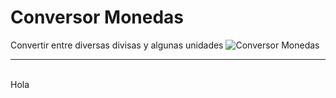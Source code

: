 # Conversor Monedas
Convertir entre diversas divisas y algunas unidades
![Conversor Monedas](https://user-images.githubusercontent.com/38737685/222485160-2ccdcd9c-ee25-4691-9de3-1a90616b91ea.png)
<br><hr><br>
Hola
